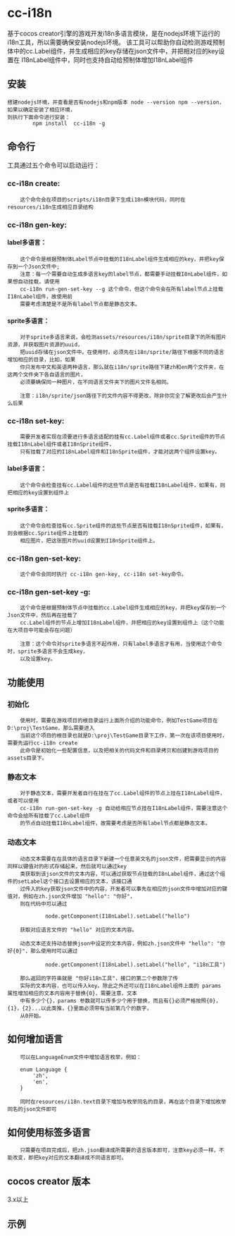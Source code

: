 # cc-i18n
基于cocos creator引擎的游戏开发i18n多语言模块，是在nodejs环境下运行的i18n工具，所以需要确保安装nodejs环境。
该工具可以帮助你自动检测游戏预制体中的cc.Label组件，并生成相应的key存储在json文件中，并把相对应的key设置在
I18nLabel组件中，同时也支持自动给预制体增加I18nLabel组件

## 安装
    搭建nodejs环境，并查看是否有nodejs和npm版本 node --version npm --version，如果以确定安装了相应环境，
    则执行下面命令进行安装：
            npm install  cc-i18n -g
    
## 命令行
 工具通过五个命令可以启动运行：

### cc-i18n create:
        这个命令会在项目的scripts/i18n目录下生成i18n模块代码，同时在resources/i18n生成相应目录结构

### cc-i18n gen-key:

#### label多语言：
        这个命令是根据预制体Label节点中挂载的I18nLabel组件生成相应的key，并把key保存到一个Json文件中;
        注意：每一个需要自动生成多语言key的label节点，都需要手动挂载I8nLabel组件，如果想自动挂载，请使用
        cc-i18n run-gen-set-key --g 这个命令，但这个命令会在所有label节点上挂载I18nLabel组件，故使用前
        需要考虑清楚是不是所有label节点都是静态文本。

#### sprite多语言：
        对于sprite多语言来说，会检测assets/resources/i18n/sprite目录下的所有图片资源，并获取图片资源的uuid，
        把uuid存储在json文件中。在使用时，必须先在i18n/sprite/路径下根据不同的语言增加相应的目录，比如，如果
        你只发布中文和英语两种语言，那么就在i18n/sprite路径下建zh和en两个文件夹，在这两个文件夹下各自语言的图片，
        必须要确保同一种图片，在不同语言文件夹下的图片文件名相同。

        注意：i18n/sprite/json路径下的文件内容不得更改，除非你完全了解更改后会产生什么后果
        

### cc-i18n set-key:
        需要开发者实现在须要进行多语言适配的挂有cc.Label组件或者cc.Sprite组件的节点挂载I18nLabel组件或者I18nSprite组件，
        只有挂载了对应的I18nLabel组件和I18nSprite组件，才能对这两个组件设置key。

#### label多语言：
        这个命令会检查挂有cc.Label组件的这些节点是否有挂载I18nLabel组件，如果有，则把相应的key设置到组件上

#### sprite多语言：
        这个命令会检查挂有cc.Sprite组件的这些节点是否有挂载I18nSprite组件，如果有，则会根据cc.Sprite组件上挂载的
        相应图片，把这张图片的uuid设置到I18nSprite组件上。

### cc-i18n gen-set-key:
        这个命令会同时执行 cc-i18n gen-key, cc-i18n set-key命令。

### cc-i18n gen-set-key -g:
        这个命令是根据预制体节点中挂载的cc.Label组件生成相应的key，并把key保存到一个Json文件中，然后再在挂载了
        cc.Label组件的节点上增加I18nLabel组件，并把相应的key设置到组件上（这个功能在大项目中可能会存在问题）

        注意：这个命令对sprite多语言不起作用，只有label多语言才有用，当使用这个命令时，sprite多语言不会生成key，
        以及设置key。
    
## 功能使用

### 初始化
        使用时，需要在游戏项目的根目录运行上面所介绍的功能命令，例如TestGame项目在D:\proj\TestGame，那么需要进入
        当前这个项目的根目录也就是D:\proj\TestGame目录下工作，第一次在该项目使用时，需要先运行cc-i18n create
        此命令是初始化一些配置信息，以及把相关的代码文件和目录拷贝和创建到游戏项目的assets目录下。

### 静态文本
        对于静态文本，需要开发者自行在挂在了cc.Label组件的节点上挂在I18nLabel组件，或者可以使用
        cc-i18n run-gen-set-key -g 自动给相应节点挂在I18nLabel组件，需要注意这个命令会给所有挂载了cc.Label组件
        的节点自动挂载I18nLabel组件，故需要考虑是否所有label节点都是静态文本。
    
### 动态文本
        动态文本需要在在具体的语言目录下新建一个任意英文名的json文件，把需要显示的内容同样以键值对的形式存储起来，然后就可以通过key
        类获取到该json文件的文本内容，可以通过获取节点挂载的I8nLabel组件，通过这个组件的setLabel这个接口去设置相应的文本，该接口通
        过传入的key获取json文件中的内容，开发者可以事先在相应的json文件中增加对应的键值对，例如在zh.json文件增加 "hello": "你好"，
        则在代码中可以通过 

                node.getComponent(I18nLabel).setLabel("hello")

        获取对应语言文件的 "hello" 对应的文本内容。

        动态文本还支持动态替换json中设定的文本内容，例如zh.json文件中 "hello": "你好{0}"，那么使用时可以通过

                node.getComponent(I18nLabel).setLabel("hello", "i18n工具")

        那么返回的字符串就是 "你好i18n工具"，接口的第二个参数除了传
        实际的文本内容，也可以传入key。除此之外还可以在I18nLabel组件上面的 params 属性增加相应的文本内容用于替换{0}，需要注意，文本
        中有多少个{}，params 参数就可以传多少个用于替换，而且有{}必须严格按照{0}，{1}，{2}...以此类推，{}里面必须带有当前第几个的数字，
        从0开始。
        
## 如何增加语言
        可以在LanguageEnum文件中增加语言枚举，例如：

        enum Language {
            'zh',
            'en',
        }

        同时在resources/i18n.text目录下增加与枚举同名的目录，再在这个目录下增加枚举同名的json文件即可
    
## 如何使用标签多语言
        只需要在项目完成后，把zh.json翻译成所需要的语言版本即可，注意key必须一样，不能改变，即把key对应的文本翻译成不同语言即可。

    
## cocos creator 版本
  3.x以上

## 示例

